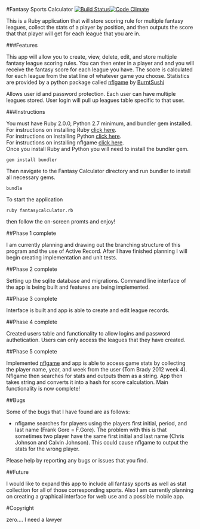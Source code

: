 #Fantasy Sports Calculator
[![Build Status](https://travis-ci.org/Brandon-Lyons/Fantasy-Sports-Calculator.png)](https://travis-ci.org/Brandon-Lyons/Fantasy-Sports-Calculator)[![Code Climate](https://codeclimate.com/github/Brandon-Lyons/Fantasy-Sports-Calculator.png)](https://codeclimate.com/github/Brandon-Lyons/Fantasy-Sports-Calculator)


This is a Ruby application that will store scoring rule for multiple fantasy leagues, collect the stats of a player by position, and then outputs the score that that player will get for each league that you are in.

###Features

This app will allow you to create, view, delete, edit, and store multiple fantasy league scoring rules. You can then enter in a player and and you will receive the fantasy score for each league you have. The score is calculated for each league from the stat line of whatever game you choose. Statistics are provided by a python package called [nflgame](https://github.com/BurntSushi/nflgame) by [BurntSushi](https://github.com/BurntSushi)

Allows user id and password protection. Each user can have multiple leagues stored. User login will pull up leagues table specific to that user.

###Instructions

You must have Ruby 2.0.0, Python 2.7 minimum, and bundler gem installed.<br />
For instructions on installing Ruby [click here](http://www.ruby-lang.org/en/downloads/).<br />
For instructions on installing Python [click here](http://wiki.python.org/moin/BeginnersGuide/Download).<br />
For instructions on installing nflgame [click here](https://github.com/BurntSushi/nflgame/wiki/Tutorial-for-non-programmers:-Installation-and-examples).<br />
Once you install Ruby and Python you will need to install the bundler gem.

`gem install bundler`

Then navigate to the Fantasy Calculator directory and run bundler to install all necessary gems.

`bundle`

To start the application 

`ruby fantasycalculator.rb`

then follow the on-screen promts and enjoy!




##Phase 1 complete


I am currently planning and drawing out the branching structure of this program and the use of Active Record. After I have finished planning I will begin creating implementation and unit tests.

##Phase 2 complete

Setting up the sqlite database and migrations. Command line interface of the app is being built and features are being implemented.

##Phase 3 complete

Interface is built and app is able to create and edit league records.

##Phase 4 complete

Created users table and functionality to allow logins and password authetication. Users can only access the leagues that they have created.

##Phase 5 complete

Implemented [nflgame](https://github.com/BurntSushi/nflgame) and app is able to access game stats by collecting the player name, year, and week from the user (Tom Brady 2012
week 4). Nflgame then searches for stats and outputs them as a string. App then takes string and converts it into a hash for score calculation. Main functionality is now complete!

##Bugs

Some of the bugs that I have found are as follows:
    <ul>
    <li>nflgame searches for players using the players first initial, period, and last name (Frank Gore = F.Gore). The problem with this is that sometimes two player have the same first initial and last name (Chris Johnson and Calvin Johnson). This could cause nflgame to output the stats for the wrong player.</li>
    </ul>
Please help by reporting any bugs or issues that you find.

##Future

I would like to expand this app to include all fantasy sports as well as stat collection for all of those corresponding sports. Also I am currently planning on creating a graphical interface for web use and a possible mobile app.



#Copyright

zero....
I need a lawyer
